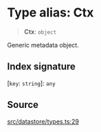 # Type alias: Ctx

> **Ctx**: `object`

Generic metadata object.

## Index signature

 \[`key`: `string`\]: `any`

## Source

[src/datastore/types.ts:29](https://github.com/dexaai/llm-tools/blob/0d08c9c/src/datastore/types.ts#L29)
